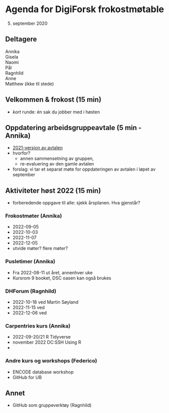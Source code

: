 # Agenda for DigiForsk frokostmøtable

5. september 2020

## Deltagere

Annika  
Gisela  
Naomi  
Pål  
Ragnhild  
Anne  
Matthew (ikke til stede)  

## Velkommen & frokost (15 min)

- *kort* runde: én sak du jobber med i høsten

## Oppdatering arbeidsgruppeavtale (5 min - Annika)

- [2021-versjon av avtalen](ag-avtale/avtale_2021.md)
- hvorfor?
  - annen sammensetning av gruppen,
  - re-evaluering av den gamle avtalen
- forslag: vi tar et separat møte for oppdateringen av avtalen i løpet av september

## Aktiviteter høst 2022 (15 min)

- forberedende oppgave til alle: sjekk årsplanen. Hva gjenstår?

### Frokostmøter (Annika)

- 2022-09-05
- 2022-10-03
- 2022-11-07
- 2022-12-05
- utvide møter? flere møter?

### Pusletimer (Annika)

- Fra 2022-08-11 ut året, annenhver uke
- Kursrom 9 booket, DSC oasen kan også brukes

### DHForum (Ragnhild)

- 2022-10-18 ved Martin Søyland
- 2022-11-15 ved
- 2022-12-06 ved

### Carpentries kurs (Annika)

- 2022-09-20/21 R Tidyverse
- november 2022 DC:SSH Using R
- 

### Andre kurs og workshops (Federico)

- ENCODE database workshop
- GitHub for UB

## Annet

- GitHub som gruppeverktøy (Ragnhild)
